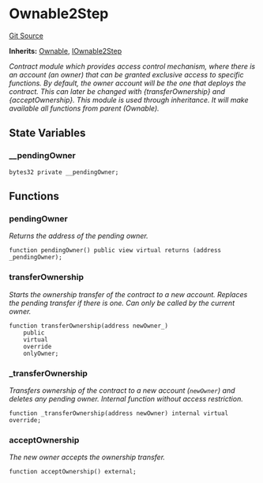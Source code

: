 # Ownable2Step
[Git Source](https://github.com/ContractLabs/foundry-bountykinds-contract/blob/67e6855d3beabdf242cc0b51d9e53b087a5235b9/src/oz-custom/oz/access/Ownable2Step.sol)

**Inherits:**
[Ownable](/src/oz-custom/oz/access/Ownable.sol/abstract.Ownable.md), [IOwnable2Step](/src/oz-custom/oz/access/Ownable2Step.sol/interface.IOwnable2Step.md)

*Contract module which provides access control mechanism, where
there is an account (an owner) that can be granted exclusive access to
specific functions.
By default, the owner account will be the one that deploys the contract. This
can later be changed with {transferOwnership} and {acceptOwnership}.
This module is used through inheritance. It will make available all functions
from parent (Ownable).*


## State Variables
### __pendingOwner

```solidity
bytes32 private __pendingOwner;
```


## Functions
### pendingOwner

*Returns the address of the pending owner.*


```solidity
function pendingOwner() public view virtual returns (address _pendingOwner);
```

### transferOwnership

*Starts the ownership transfer of the contract to a new account.
Replaces the pending transfer if there is
one.
Can only be called by the current owner.*


```solidity
function transferOwnership(address newOwner_)
    public
    virtual
    override
    onlyOwner;
```

### _transferOwnership

*Transfers ownership of the contract to a new account (`newOwner`)
and deletes any pending owner.
Internal function without access restriction.*


```solidity
function _transferOwnership(address newOwner) internal virtual override;
```

### acceptOwnership

*The new owner accepts the ownership transfer.*


```solidity
function acceptOwnership() external;
```

